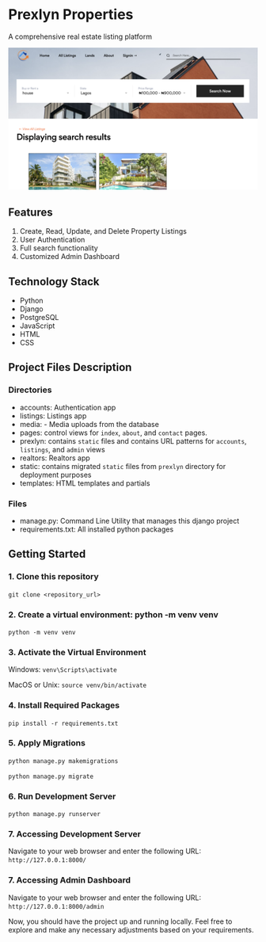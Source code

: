 # Prexlyn Properties

A comprehensive real estate listing platform

![prexlyn screeenshot](prexlyn/static/images/readme/prexlyn-screenshot.png)

## Features
1. Create, Read, Update, and Delete Property Listings
2. User Authentication
3. Full search functionality
4. Customized Admin Dashboard

## Technology Stack
- Python
- Django
- PostgreSQL
- JavaScript
- HTML
- CSS

## Project Files Description

### Directories
- accounts: Authentication app
- listings: Listings app
- media: - Media uploads from the database
- pages: control views for `index`, `about`, and `contact` pages.
- prexlyn: contains `static` files and contains URL patterns for `accounts`, `listings`, and `admin` views
- realtors: Realtors app
- static: contains migrated `static` files from `prexlyn` directory for deployment purposes
- templates: HTML templates and partials

### Files
- manage.py: Command Line Utility that manages this django project
- requirements.txt: All installed python packages

## Getting Started
### 1. Clone this repository
`git clone <repository_url>`

### 2. Create a virtual environment: python -m venv venv
`python -m venv venv`

### 3. Activate the Virtual Environment
Windows: `venv\Scripts\activate`

MacOS or Unix: `source venv/bin/activate`

### 4. Install Required Packages
`pip install -r requirements.txt`

### 5. Apply Migrations
`python manage.py makemigrations`

`python manage.py migrate`

### 6. Run Development Server
`python manage.py runserver`

### 7. Accessing Development Server
Navigate to your web browser and enter the following URL: `http://127.0.0.1:8000/`

### 7. Accessing Admin Dashboard
Navigate to your web browser and enter the following URL: `http://127.0.0.1:8000/admin`

Now, you should have the project up and running locally. Feel free to explore and make any necessary adjustments based on your requirements.